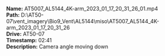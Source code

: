 **Name:** AT5007_AL5144_4K-arm_2023_01_17_20_31_26_01.mp4  
**Path:** D:\AT50-07\vent_imagery\Bio9_Vent\AL5144\miso\AT5007_AL5144_4K-arm_2023_01_17_20_31_26  
**Drive:** AT50-07  
**Timestamp:** 02:41  
**Description:** Camera angle moving down   
